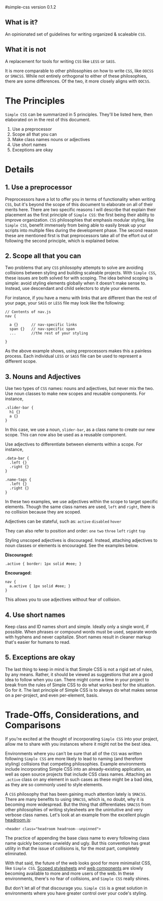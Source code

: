 #simple-css
version 0.1.2

## What is it?

An opinionated set of guidelines for writing organized & scaleable `CSS`.

## What it is not

A replacement for tools for writing `CSS` like `LESS` or `SASS`.

It is more comparable to other philosophies on how to write `CSS`, like `OOCSS` or `SMACSS`. While not entirely orthogonal to either of these philosophies, there are some differences. Of the two, it more closely aligns with `OOCSS`.

# The Principles

`Simple CSS` can be summarized in 5 principles. They'll be listed here, then elaborated on in the rest of this document.

1. Use a preprocessor
2. Scope all that you can
3. Make class names nouns or adjectives
4. Use short names
5. Exceptions are okay

# Details

## 1. Use a preprocessor

Preprocessors have a lot to offer you in terms of functionality when writing `CSS`, but it's beyond the scope of this document to elaborate on all of their merits here. There are two specific reasons I will describe that explain their placement as the first principle of `Simple CSS`: the first being their ability to improve organization. `CSS` philosophies that emphasis modular styling, like `Simple CSS`, benefit immensely from being able to easily break up your scripts into multiple files during the development phase. The second reason these are mentioned first is that preprocessors take all of the effort out of following the second principle, which is explained below.

## 2. Scope all that you can

Two problems that any `CSS` philosophy attempts to solve are avoiding collisions between styling and building scaleable projects. With `Simple CSS`, these issues are both solved for with scoping. The idea behind scoping is simple: avoid styling elements globally when it doesn't make sense to. Instead, use descendant and child selectors to style your elements.

For instance, if you have a menu with links that are different than the rest of your page, your `SASS` or `LESS` file may look like the following:

```
// Contents of nav.js
nav {
  
  a {}      // nav-specific links
  span {}   // nav-specific span
  ...       //the rest of your styling

}
```

As the above example shows, using preprocessors makes this a painless process. Each individual `LESS` or `SASS` file can be used to represent a different scope.

## 3. Nouns and Adjectives

Use two types of `CSS` names: nouns and adjectives, but never mix the two. Use noun classes to make new scopes and reusable components. For instance,

```
.slider-bar {
  h1 {}
  a {}
}
```

In this case, we use a noun, `slider-bar`, as a class name to create our new scope. This can now also be used as a reusable component.

Use adjectives to differentiate between elements within a scope. For instance,

```
.data-bar {
  .left {}
  .right {}
}
```

```
.name-tags {
  .left {}
  .right {}
}
```

In these two examples, we use adjectives within the scope to target specific elements. Though the same class names are used, `left` and `right`, there is no collision because they are scoped.

Adjectives can be stateful, such as: `active` `disabled` `hover`

They can also refer to position and order: `one` `two` `three` `left` `right` `top`

Styling unscoped adjectives is discouraged. Instead, attaching adjectives to noun classes or elements is encouraged. See the examples below.

**Discouraged:**

```
.active { border: 1px solid #eee; }
```

**Encouraged:**

```
nav {
  a.active { 1px solid #eee; }
}
```

This allows you to use adjectives without fear of collision.

## 4. Use short names

Keep class and ID names short and simple. Ideally only a single word, if possible. When phrases or compound words must be used, separate words with hyphens and never capitalize. Short names result in cleaner markup that's easier for humans to read.

## 5. Exceptions are okay

The last thing to keep in mind is that Simple CSS is not a rigid set of rules, by any means. Rather, it should be viewed as suggestions that are a good idea to follow when you can. There might come a time in your project to break from the rules of Simple CSS to do what works best for the situation. Go for it. The last principle of Simple CSS is to always do what makes sense on a per-project, and even per-element, basis.

# Trade-Offs, Considerations, and Comparisons

If you're excited at the thought of incorporating `Simple CSS` into your project, allow me to share with you instances where it might not be the best idea.

Environments where you can't be sure that all of the `CSS` was written following `Simple CSS` are more likely to lead to naming (and therefore styling) collisions that competing philosophies. Example environments include incorporating Simple CSS into an already-existing application, as well as open source projects that include CSS class names. Attaching an `.active` class on any element in such cases as these might be a bad idea, as they are so commonly used to style elements.

A `CSS` philosophy that has been gaining much attention lately is `SMACSS`. There are many benefits to using `SMACSS`, which is, no doubt, why it is becoming more widespread. But the thing that differentiates `SMACSS` from other philosophies of writing stylesheets are the unintuitive and very verbose class names. Let's look at an example from the excellent plugin [headroom.js](http://wicky.nillia.ms/headroom.js/):

```
<header class="headroom headroom--unpinned">
```

The practice of appending the base class name to every following class name quickly becomes unwieldy and ugly. But this convention has great utility in that the issue of collisions is, for the most part, completely eliminated.

With that said, the future of the web looks good for more minimalist CSS, like `Simple CSS`. [Scoped stylesheets](http://updates.html5rocks.com/2012/03/A-New-Experimental-Feature-style-scoped) and [web components](http://css-tricks.com/modular-future-web-components/) are slowly becoming available to more and more users of the web. In these environments, there's no fear of collisions, and `Simple CSS` really shines.

But don't let all of that discourage you. `Simple CSS` is a great solution in environments where you have greater control over your code's styling.
